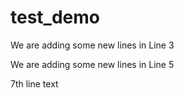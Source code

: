 # test_demo

We are adding some new lines in Line 3

We are adding some new lines in Line 5

7th line text
